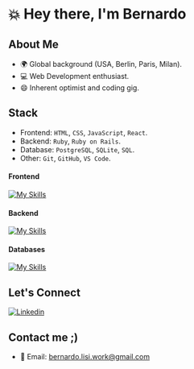 # 💥 Hey there, I'm Bernardo

## About Me
- 🌍 Global background (USA, Berlin, Paris, Milan).
- 💻 Web Development enthusiast.
- 😄 Inherent optimist and coding gig.

## Stack
- Frontend: `HTML`, `CSS`, `JavaScript`, `React`.
- Backend: `Ruby`, `Ruby on Rails`.
- Database: `PostgreSQL`, `SQLite`, `SQL`.
- Other: `Git`, `GitHub`, `VS Code`.
#### Frontend
[![My Skills](https://skillicons.dev/icons?i=html,css,js,react&theme=light)](https://skillicons.dev)
#### Backend
[![My Skills](https://skillicons.dev/icons?i=ruby,rails&theme=light)](https://skillicons.dev)
#### Databases
[![My Skills](https://skillicons.dev/icons?i=sqlite,postgres,mysql&theme=light)](https://skillicons.dev)

## Let's Connect
[![Linkedin](https://skillicons.dev/icons?i=linkedin&theme=light)](https://www.linkedin.com/in/bernardo-lisi-99b367134/)

## Contact me ;)
- 📧 Email: bernardo.lisi.work@gmail.com

